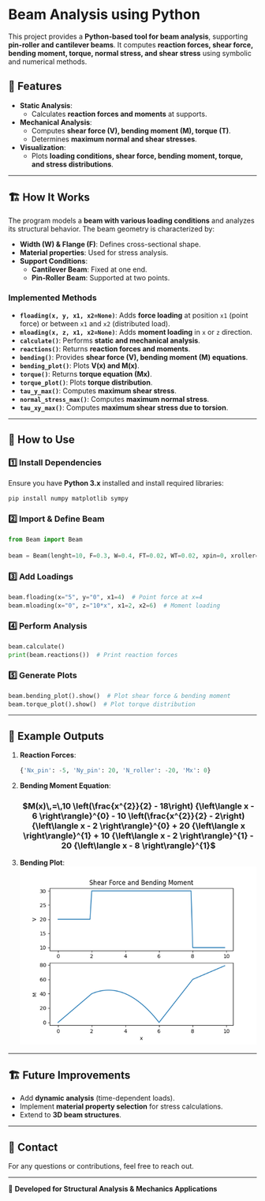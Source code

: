 # Beam Analysis using Python

This project provides a **Python-based tool for beam analysis**, supporting **pin-roller and cantilever beams**. It computes **reaction forces, shear force, bending moment, torque, normal stress, and shear stress** using symbolic and numerical methods.

## 📌 Features
- **Static Analysis**:
  - Calculates **reaction forces and moments** at supports.
- **Mechanical Analysis**:
  - Computes **shear force (V), bending moment (M), torque (T)**.
  - Determines **maximum normal and shear stresses**.
- **Visualization**:
  - Plots **loading conditions, shear force, bending moment, torque, and stress distributions**.

---

## 🏗️ How It Works
The program models a **beam with various loading conditions** and analyzes its structural behavior. The beam geometry is characterized by:
- **Width (W) & Flange (F)**: Defines cross-sectional shape.
- **Material properties**: Used for stress analysis.
- **Support Conditions**:
  - **Cantilever Beam**: Fixed at one end.
  - **Pin-Roller Beam**: Supported at two points.

### **Implemented Methods**
- **`floading(x, y, x1, x2=None)`**: Adds **force loading** at position `x1` (point force) or between `x1` and `x2` (distributed load).
- **`mloading(x, z, x1, x2=None)`**: Adds **moment loading** in `x` or `z` direction.
- **`calculate()`**: Performs **static and mechanical analysis**.
- **`reactions()`**: Returns **reaction forces and moments**.
- **`bending()`**: Provides **shear force (V), bending moment (M) equations**.
- **`bending_plot()`**: Plots **V(x) and M(x)**.
- **`torque()`**: Returns **torque equation (Mx)**.
- **`torque_plot()`**: Plots **torque distribution**.
- **`tau_y_max()`**: Computes **maximum shear stress**.
- **`normal_stress_max()`**: Computes **maximum normal stress**.
- **`tau_xy_max()`**: Computes **maximum shear stress due to torsion**.

---

## 🚀 How to Use
### **1️⃣ Install Dependencies**
Ensure you have **Python 3.x** installed and install required libraries:
```bash
pip install numpy matplotlib sympy
```

### **2️⃣ Import & Define Beam**
```python
from Beam import Beam

beam = Beam(lenght=10, F=0.3, W=0.4, FT=0.02, WT=0.02, xpin=0, xroller=8)
```

### **3️⃣ Add Loadings**
```python
beam.floading(x="5", y="0", x1=4)  # Point force at x=4
beam.mloading(x="0", z="10*x", x1=2, x2=6)  # Moment loading
```

### **4️⃣ Perform Analysis**
```python
beam.calculate()
print(beam.reactions())  # Print reaction forces
```

### **5️⃣ Generate Plots**
```python
beam.bending_plot().show()  # Plot shear force & bending moment
beam.torque_plot().show()  # Plot torque distribution
```

---

## 📜 Example Outputs
1. **Reaction Forces**:
   ```python
   {'Nx_pin': -5, 'Ny_pin': 20, 'N_roller': -20, 'Mx': 0}
   ```
2. **Bending Moment Equation**:  
   <h3 style="text-align:center;">$M(x)\,=\,10 \left(\frac{x^{2}}{2} - 18\right) {\left\langle x - 6 \right\rangle}^{0} - 10 \left(\frac{x^{2}}{2} - 2\right) {\left\langle x - 2 \right\rangle}^{0} + 20 {\left\langle x \right\rangle}^{1} + 10 {\left\langle x - 2 \right\rangle}^{1} - 20 {\left\langle x - 8 \right\rangle}^{1}$</h3>  
3. **Bending Plot**:  
   ![Bending Force](example_bending.png)

---

## 🏗️ Future Improvements
- Add **dynamic analysis** (time-dependent loads).
- Implement **material property selection** for stress calculations.
- Extend to **3D beam structures**.

---

## 📧 Contact
For any questions or contributions, feel free to reach out.

---

📌 **Developed for Structural Analysis & Mechanics Applications**